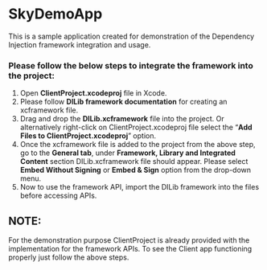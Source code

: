 # SkyDemoApp
This is a sample application created for demonstration of the Dependency Injection framework integration and usage.

### Please follow the below steps to integrate the framework into the project:
1. Open **ClientProject.xcodeproj** file in Xcode.
2. Please follow **DILib framework documentation** for creating an xcframework file.
3. Drag and drop the **DILib.xcframework** file into the project. Or alternatively right-click on ClientProject.xcodeproj file select the “**Add Files to ClientProject.xcodeproj**” option.
4. Once the xcframework file is added to the project from the above step, go to the **General tab**, under **Framework, Library and Integrated Content** section DILib.xcframework file should appear. Please select **Embed Without Signing** or **Embed & Sign** option from the drop-down menu.
5. Now to use the framework API, import the DILib framework into the files before accessing APIs.

## NOTE: 
For the demonstration purpose ClientProject is already provided with the implementation for the framework APIs. 
To see the Client app functioning properly just follow the above steps.
